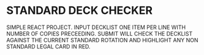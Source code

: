 # STANDARD DECK CHECKER

SIMPLE REACT PROJECT.
INPUT DECKLIST ONE ITEM PER LINE WITH NUMBER OF COPIES PRECEEDING.
SUBMIT WILL CHECK THE DECKLIST AGAINST THE CURRENT STANDARD ROTATION AND HIGHLIGHT ANY NON STANDARD LEGAL CARD IN RED.
